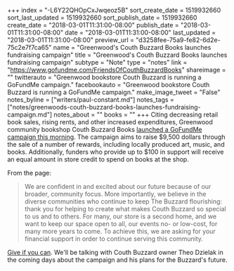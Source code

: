 +++
index = "-L6Y22QHOpCxJwqeoz5B"
sort_create_date = 1519932660
sort_last_updated = 1519932660
sort_publish_date = 1519932660
create_date = "2018-03-01T11:31:00-08:00"
publish_date = "2018-03-01T11:31:00-08:00"
date = "2018-03-01T11:31:00-08:00"
last_updated = "2018-03-01T11:31:00-08:00"
preview_url = "d3258fee-75a9-fe82-6d2e-75c2e7f7ca65"
name = "Greenwood's Couth Buzzard Books launches fundraising campaign"
title = "Greenwood's Couth Buzzard Books launches fundraising campaign"
subtype = "Note"
type = "notes"
link = "https://www.gofundme.com/FriendsOfCouthBuzzardBooks"
shareimage = ""
twitterauto = "Greenwood bookstore Couth Buzzard is running a GoFundMe campaign."
facebookauto = "Greenwood bookstore Couth Buzzard is running a GoFundMe campaign."
make_image_tweet = "False"
notes_byline = ["writers/paul-constant.md"]
notes_tags = ["notes/greenwoods-couth-buzzard-books-launches-fundraising-campaign.md"]
notes_about = ""
books = ""
+++
Citing decreasing retail book sales, rising rents, and other increased expenditures, Greenwood community bookshop Couth Buzzard Books [launched a GoFundMe campaign this morning](https://www.gofundme.com/FriendsOfCouthBuzzardBooks). The campaign aims to raise $9,500 dollars through the sale of a number of rewards, including locally produced art, music, and books. Additionally, funders who provide up to $100 in support will receive an equal amount in store credit to spend on books at the shop. 

From the page:

<blockquote>We are confident in and excited about our future because of our broader, community focus. More importantly, we believe in the diverse communities who continue to keep The Buzzard flourishing: thank you for helping to create what makes Couth Buzzard so special to us and to others. For many, our store is a second home, and we want to keep our space open to all, our events no- or low-cost, for many more years to come. To achieve this, we are asking for your financial support in order to continue serving this community.</blockquote>

[Give if you can](https://www.gofundme.com/FriendsOfCouthBuzzardBooks). We'll be talking with Couth Buzzard owner Theo Dzielak in the coming days about the campaign and his plans for the Buzzard's future.